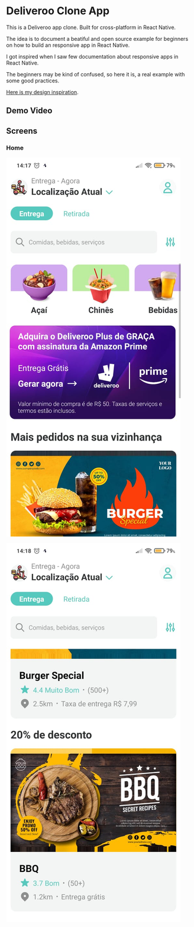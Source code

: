 # Deliveroo Clone App

This is a Deliveroo app clone. Built for cross-platform in React Native.

The idea is to document a beatiful and open source example for beginners on how to build an responsive app in React Native.

I got inspired when I saw few documentation about responsive apps in React Native.

The beginners may be kind of confused, so here it is, a real example with some good practices.

[Here is my design inspiration](https://screenlane.com/screen/deliveroo-ios-app-653/).

## Demo Video

## Screens

### Home

![1](public/1.jpeg)

![2](public/2.jpeg)
